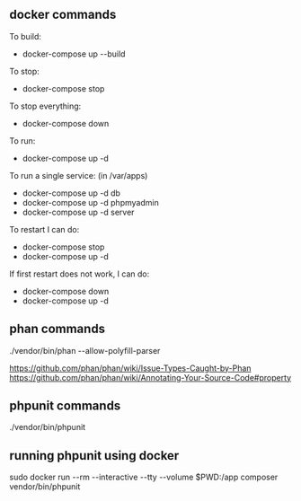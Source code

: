 

## docker commands

To build:
* docker-compose up --build

To stop:
* docker-compose stop

To stop everything:
* docker-compose down

To run:
* docker-compose up -d

To run a single service: (in /var/apps)
* docker-compose up -d db
* docker-compose up -d phpmyadmin
* docker-compose up -d server

To restart I can do:
* docker-compose stop
* docker-compose up -d

If first restart does not work, I can do: 
* docker-compose down
* docker-compose up -d

## phan commands

./vendor/bin/phan --allow-polyfill-parser

https://github.com/phan/phan/wiki/Issue-Types-Caught-by-Phan
https://github.com/phan/phan/wiki/Annotating-Your-Source-Code#property

## phpunit commands

./vendor/bin/phpunit

## running phpunit using docker
sudo docker run --rm --interactive --tty   --volume $PWD:/app  composer vendor/bin/phpunit

